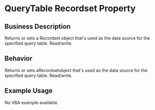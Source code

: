 # QueryTable Recordset Property

## Business Description
Returns or sets a Recordset object that's used as the data source for the specified query table. Read/write.

## Behavior
Returns or sets aRecordsetobject that's used as the data source for the specified query table. Read/write.

## Example Usage
No VBA example available.